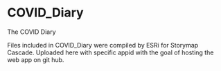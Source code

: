 # COVID_Diary
The COVID Diary

Files included in COVID_Diary were compiled by ESRi for Storymap Cascade. Uploaded here with specific appid with the goal of hosting the web app on git hub. 
